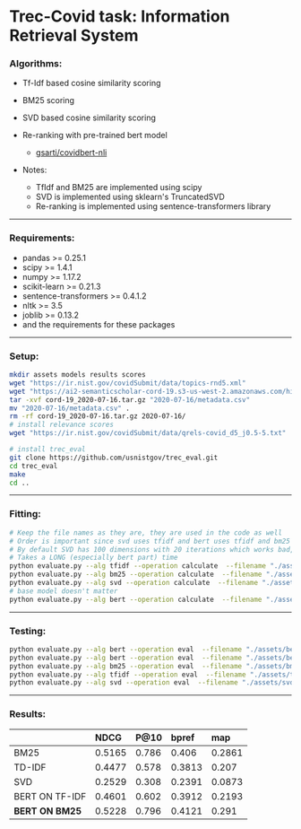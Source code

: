 # Trec-Covid task: Information Retrieval System

### Algorithms:
* Tf-Idf based cosine similarity scoring
* BM25 scoring
* SVD based cosine similarity scoring
* Re-ranking with pre-trained bert model
    * [gsarti/covidbert-nli](https://huggingface.co/gsarti/covidbert-nli)

* Notes:
    * TfIdf and BM25 are implemented using scipy
    * SVD is implemented using sklearn's TruncatedSVD
    * Re-ranking is implemented using sentence-transformers library

***

### Requirements:
* pandas >= 0.25.1
* scipy >= 1.4.1
* numpy >= 1.17.2
* scikit-learn >= 0.21.3 
* sentence-transformers >= 0.4.1.2 
* nltk >= 3.5
* joblib >= 0.13.2
* and the requirements for these packages

***

### Setup:
```bash
mkdir assets models results scores
wget "https://ir.nist.gov/covidSubmit/data/topics-rnd5.xml"
wget "https://ai2-semanticscholar-cord-19.s3-us-west-2.amazonaws.com/historical_releases/cord-19_2020-07-16.tar.gz"
tar -xvf cord-19_2020-07-16.tar.gz "2020-07-16/metadata.csv"
mv "2020-07-16/metadata.csv" .
rm -rf cord-19_2020-07-16.tar.gz 2020-07-16/
# install relevance scores
wget "https://ir.nist.gov/covidSubmit/data/qrels-covid_d5_j0.5-5.txt"

# install trec_eval
git clone https://github.com/usnistgov/trec_eval.git
cd trec_eval
make
cd ..
```

***

### Fitting:
```bash
# Keep the file names as they are, they are used in the code as well
# Order is important since svd uses tfidf and bert uses tfidf and bm25 as its baseline
# By default SVD has 100 dimensions with 20 iterations which works bad, but otherwise training take too long
# Takes a LONG (especially bert part) time
python evaluate.py --alg tfidf --operation calculate  --filename "./assets/tfidf"
python evaluate.py --alg bm25 --operation calculate  --filename "./assets/bm25"
python evaluate.py --alg svd --operation calculate  --filename "./assets/svd"
# base model doesn't matter
python evaluate.py --alg bert --operation calculate  --filename "./assets/bert" --bert-base-alg bm25
```

***


### Testing:
```bash
python evaluate.py --alg bert --operation eval  --filename "./assets/bert" --bert-base-alg tfidf --k 1000
python evaluate.py --alg bert --operation eval  --filename "./assets/bert" --bert-base-alg bm25 --k 1000
python evaluate.py --alg bm25 --operation eval  --filename "./assets/bm25"  --k 1000
python evaluate.py --alg tfidf --operation eval  --filename "./assets/tfidf"  --k 1000
python evaluate.py --alg svd --operation eval  --filename "./assets/svd"  --k 1000
```

***


### Results:
|                   | **NDCG**      | **P@10**      | **bpref**     | **map**       |
|:-------------     |:------------- |:------------- |:------------- |:------------- |
| BM25              | 0.5165        | 0.786         | 0.406         | 0.2861        |
| TD-IDF            | 0.4477        | 0.578         | 0.3813        | 0.207         |
| SVD               | 0.2529        | 0.308         | 0.2391        | 0.0873        |
| BERT ON TF-IDF    | 0.4601        | 0.602         | 0.3912        | 0.2193        |
| **BERT ON BM25**  | 0.5228        | 0.796         | 0.4121        | 0.291         |

